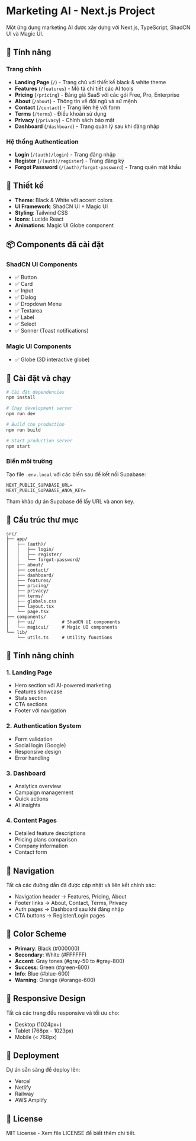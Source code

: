 # Marketing AI - Next.js Project

Một ứng dụng marketing AI được xây dựng với Next.js, TypeScript, ShadCN UI và Magic UI.

## 🚀 Tính năng

### Trang chính
- **Landing Page** (`/`) - Trang chủ với thiết kế black & white theme
- **Features** (`/features`) - Mô tả chi tiết các AI tools
- **Pricing** (`/pricing`) - Bảng giá SaaS với các gói Free, Pro, Enterprise
- **About** (`/about`) - Thông tin về đội ngũ và sứ mệnh
- **Contact** (`/contact`) - Trang liên hệ với form
- **Terms** (`/terms`) - Điều khoản sử dụng
- **Privacy** (`/privacy`) - Chính sách bảo mật
- **Dashboard** (`/dashboard`) - Trang quản lý sau khi đăng nhập

### Hệ thống Authentication
- **Login** (`/(auth)/login`) - Trang đăng nhập
- **Register** (`/(auth)/register`) - Trang đăng ký
- **Forgot Password** (`/(auth)/forgot-password`) - Trang quên mật khẩu

## 🎨 Thiết kế

- **Theme**: Black & White với accent colors
- **UI Framework**: ShadCN UI + Magic UI
- **Styling**: Tailwind CSS
- **Icons**: Lucide React
- **Animations**: Magic UI Globe component

## 📦 Components đã cài đặt

### ShadCN UI Components
- ✅ Button
- ✅ Card
- ✅ Input
- ✅ Dialog
- ✅ Dropdown Menu
- ✅ Textarea
- ✅ Label
- ✅ Select
- ✅ Sonner (Toast notifications)

### Magic UI Components
- ✅ Globe (3D interactive globe)

## 🔧 Cài đặt và chạy

```bash
# Cài đặt dependencies
npm install

# Chạy development server
npm run dev

# Build cho production
npm run build

# Start production server
npm start
```

### Biến môi trường

Tạo file `.env.local` với các biến sau để kết nối Supabase:

```
NEXT_PUBLIC_SUPABASE_URL=
NEXT_PUBLIC_SUPABASE_ANON_KEY=
```

Tham khảo dự án Supabase để lấy URL và anon key.

## 📁 Cấu trúc thư mục

```
src/
├── app/
│   ├── (auth)/
│   │   ├── login/
│   │   ├── register/
│   │   └── forgot-password/
│   ├── about/
│   ├── contact/
│   ├── dashboard/
│   ├── features/
│   ├── pricing/
│   ├── privacy/
│   ├── terms/
│   ├── globals.css
│   ├── layout.tsx
│   └── page.tsx
├── components/
│   ├── ui/          # ShadCN UI components
│   └── magicui/     # Magic UI components
└── lib/
    └── utils.ts     # Utility functions
```

## 🎯 Tính năng chính

### 1. Landing Page
- Hero section với AI-powered marketing
- Features showcase
- Stats section
- CTA sections
- Footer với navigation

### 2. Authentication System
- Form validation
- Social login (Google)
- Responsive design
- Error handling

### 3. Dashboard
- Analytics overview
- Campaign management
- Quick actions
- AI insights

### 4. Content Pages
- Detailed feature descriptions
- Pricing plans comparison
- Company information
- Contact form

## 🔗 Navigation

Tất cả các đường dẫn đã được cập nhật và liên kết chính xác:
- Navigation header → Features, Pricing, About
- Footer links → About, Contact, Terms, Privacy
- Auth pages → Dashboard sau khi đăng nhập
- CTA buttons → Register/Login pages

## 🎨 Color Scheme

- **Primary**: Black (#000000)
- **Secondary**: White (#FFFFFF)
- **Accent**: Gray tones (#gray-50 to #gray-800)
- **Success**: Green (#green-600)
- **Info**: Blue (#blue-600)
- **Warning**: Orange (#orange-600)

## 📱 Responsive Design

Tất cả các trang đều responsive và tối ưu cho:
- Desktop (1024px+)
- Tablet (768px - 1023px)
- Mobile (< 768px)

## 🚀 Deployment

Dự án sẵn sàng để deploy lên:
- Vercel
- Netlify
- Railway
- AWS Amplify

## 📝 License

MIT License - Xem file LICENSE để biết thêm chi tiết.
